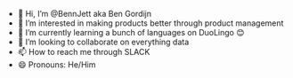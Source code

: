 
- 👋 Hi, I’m @BennJett aka Ben Gordijn
- 👀 I’m interested in making products better through product management
- 🌱 I’m currently learning a bunch of languages on DuoLingo 😊
- 💞️ I’m looking to collaborate on everything data
- 📫 How to reach me through SLACK
- 😄 Pronouns: He/Him

<!---
BennJett/BennJett is a ✨ special ✨ repository because its `README.md` (this file) appears on your GitHub profile.
You can click the Preview link to take a look at your changes.
--->
